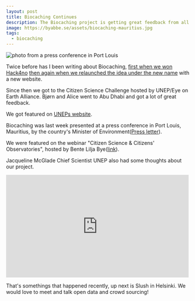 ```yaml
---
layout: post
title: Biocaching Continues 
description: The Biocaching project is getting great feedback from all over the world.
image: https://byabbe.se/assets/biocaching-mauritius.jpg
tags:
  - biocaching
---
```

![photo from a press conference in Port Louis](https://byabbe.se/assets/biocaching-mauritius.jpg)

Twice before has I been writing about Biocaching, [first when we won Hack4no](https://byabbe.se/blog/2015/07/01/hack4no) [then again when we relaunched the idea under the new name](https://byabbe.se/blog/2015/08/17/biocaching/) with a new website.

Since then we got to the Citizen Science Challenge hosted by UNEP/Eye on Earth Alliance. Bj&oslash;rn and Alice went to Abu Dhabi and got a lot of great feedback. 

We got featured on [UNEPs website](http://uneplive.unep.org/citizen).

Biocaching was last week presented at a press conference in Port Louis, Mauritius, by the country's Minister of Environment([Press letter](http://environment.govmu.org/English/News/Pages/Biocaching-Project.aspx)).

We were featured on the webinar "Citizen Science & Citizens' Observatories", hosted by Bente Lilja Bye([link](http://app.webinarjam.net/replay/8777/402b37653e/0/qv10430509h4)).

Jacqueline McGlade Chief Scientist UNEP also had some thoughts about our project.

<iframe src="https://player.vimeo.com/video/142044303?color=ff8800&title=0&byline=0&portrait=0" width="500" height="281" frameborder="0" webkitallowfullscreen mozallowfullscreen allowfullscreen></iframe>

That's somethings that happened recently, up next is Slush in Helsinki. We would love to meet and talk open data and crowd sourcing!